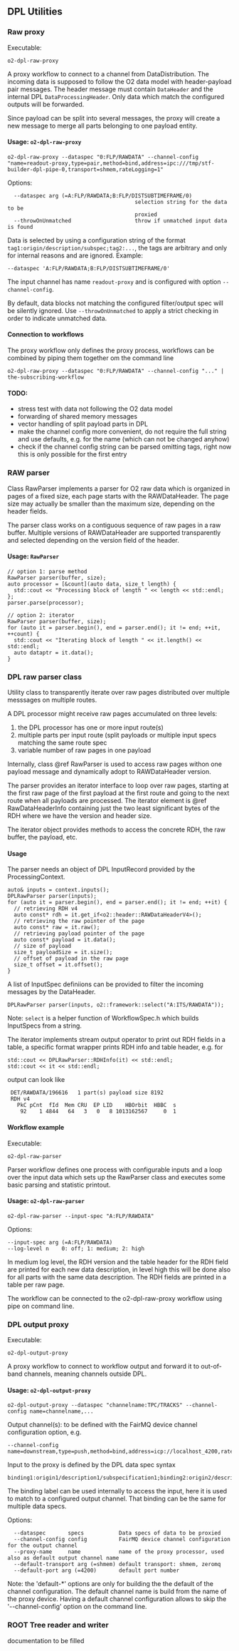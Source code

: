 <!-- doxy
\page refFrameworkUtils Utils
/doxy -->

## DPL Utilities

### Raw proxy
Executable:
```
o2-dpl-raw-proxy
```

A proxy workflow to connect to a channel from DataDistribution. The incoming
data is supposed to follow the O2 data model with header-payload pair messages.
The header message must contain `DataHeader` and the internal DPL `DataProcessingHeader`.
Only data which match the configured outputs will be forwarded.

Since payload can be split into several messages, the proxy will create a new
message to merge all parts belonging to one payload entity.

#### Usage: `o2-dpl-raw-proxy`
```
o2-dpl-raw-proxy --dataspec "0:FLP/RAWDATA" --channel-config "name=readout-proxy,type=pair,method=bind,address=ipc:///tmp/stf-builder-dpl-pipe-0,transport=shmem,rateLogging=1"
```

Options:
```
  --dataspec arg (=A:FLP/RAWDATA;B:FLP/DISTSUBTIMEFRAME/0)
                                        selection string for the data to be 
                                        proxied
  --throwOnUnmatched                    throw if unmatched input data is found
```

Data is selected by using a configuration string of the format
`tag1:origin/description/subspec;tag2:...`, the tags are arbitrary and only
for internal reasons and are ignored.
Example:
```
--dataspec 'A:FLP/RAWDATA;B:FLP/DISTSUBTIMEFRAME/0'
```

The input channel has name `readout-proxy` and is configured with option `--channel-config`.

By default, data blocks not matching the configured filter/output spec will be silently
ignored. Use `--throwOnUnmatched` to apply a strict checking in order to indicate unmatched
data.

#### Connection to workflows
The proxy workflow only defines the proxy process, workflows can be combined by piping them
together om the command line
```
o2-dpl-raw-proxy --dataspec "0:FLP/RAWDATA" --channel-config "..." | the-subscribing-workflow
```

#### TODO:
- stress test with data not following the O2 data model
- forwarding of shared memory messages
- vector handling of split payload parts in DPL
- make the channel config more convenient, do not require the full string and use
  defaults, e.g. for the name (which can not be changed anyhow)
- check if the channel config string can be parsed omitting tags, right now this
  is only possible for the first entry

### RAW parser
Class RawParser implements a parser for O2 raw data which is organized in pages of a
fixed size, each page starts with the RAWDataHeader. The page size may actually be
smaller than the maximum size, depending on the header fields.

The parser class works on a contiguous sequence of raw pages in a raw buffer.
Multiple versions of RAWDataHeader are supported transparently and selected depending
on the version field of the header.

#### Usage: `RawParser`
```
// option 1: parse method
RawParser parser(buffer, size);
auto processor = [&count](auto data, size_t length) {
  std::cout << "Processing block of length " << length << std::endl;
};
parser.parse(processor);

// option 2: iterator
RawParser parser(buffer, size);
for (auto it = parser.begin(), end = parser.end(); it != end; ++it, ++count) {
  std::cout << "Iterating block of length " << it.length() << std::endl;
  auto dataptr = it.data();
}
```

### DPL raw parser class
Utility class to transparently iterate over raw pages distributed over multiple messsages on
multiple routes.

A DPL processor might receive raw pages accumulated on three levels:
  1) the DPL processor has one or more input route(s)
  2) multiple parts per input route (split payloads or multiple input
     specs matching the same route spec
  3) variable number of raw pages in one payload

Internally, class @ref RawParser is used to access raw pages withon one
payload message and dynamically adopt to RAWDataHeader version.

The parser provides an iterator interface to loop over raw pages,
starting at the first raw page of the first payload at the first route
and going to the next route when all payloads are processed. The iterator
element is @ref RawDataHeaderInfo containing just the two least significant
bytes of the RDH where we have the version and header size.

The iterator object provides methods to access the concrete RDH, the raw
buffer, the payload, etc.

#### Usage
The parser needs an object of DPL InputRecord provided by the ProcessingContext.

```
auto& inputs = context.inputs();
DPLRawParser parser(inputs);
for (auto it = parser.begin(), end = parser.end(); it != end; ++it) {
  // retrieving RDH v4
  auto const* rdh = it.get_if<o2::header::RAWDataHeaderV4>();
  // retrieving the raw pointer of the page
  auto const* raw = it.raw();
  // retrieving payload pointer of the page
  auto const* payload = it.data();
  // size of payload
  size_t payloadSize = it.size();
  // offset of payload in the raw page
  size_t offset = it.offset();
}
```

A list of InputSpec definiions can be provided to filter the incoming messages
by the DataHeader.
```
DPLRawParser parser(inputs, o2::framework::select("A:ITS/RAWDATA"));
```
Note: `select` is a helper function of WorkflowSpec.h which builds InputSpecs from
a string.

The iterator implements stream output operator to print out RDH fields in a table,
a specific format wrapper prints RDH info and table header, e.g. for
```
std::cout << DPLRawParser::RDHInfo(it) << std::endl;
std::cout << it << std::endl;
```

output can look like
```
 DET/RAWDATA/196616   1 part(s) payload size 8192
 RDH v4
   PkC pCnt  fId  Mem CRU  EP LID    HBOrbit  HBBC  s
    92    1 4844   64   3   0   8 1013162567     0  1
```

#### Workflow example
Executable:
```
o2-dpl-raw-parser
```

Parser workflow defines one process with configurable inputs and a loop over the input
data which sets up the RawParser class and executes some basic parsing and statistic
printout.

#### Usage: `o2-dpl-raw-parser`
```
o2-dpl-raw-parser --input-spec "A:FLP/RAWDATA"
```

Options:
```
--input-spec arg (=A:FLP/RAWDATA)
--log-level n    0: off; 1: medium; 2: high  
```

In medium log level, the RDH version and the table header for the RDH field are printed
for each new data description, in level high this will be done also for all parts with the
same data description. The RDH fields are printed in a table per raw page.

The workflow can be connected to the o2-dpl-raw-proxy workflow using pipe on command line.

### DPL output proxy
Executable:
```
o2-dpl-output-proxy
```

A proxy workflow to connect to workflow output and forward it to out-of-band channels,
meaning channels outside DPL.

#### Usage: `o2-dpl-output-proxy`
```
o2-dpl-output-proxy --dataspec "channelname:TPC/TRACKS" --channel-config name=channelname,...
```

Output channel(s): to be defined with the FairMQ device channel configuration option, e.g.
```
--channel-config name=downstream,type=push,method=bind,address=icp://localhost_4200,rateLogging=60,transport=shmem
```

Input to the proxy is defined by the DPL data spec syntax
```
binding1:origin1/description1/subspecification1;binding2:origin2/descritption2;...
```
The binding label can be used internally to access the input, here it is used to match to
a configured output channel. That binding can be the same for multiple data specs.

Options:
```
  --dataspec       specs           Data specs of data to be proxied
  --channel-config config          FairMQ device channel configuration for the output channel
  --proxy-name     name            name of the proxy processor, used also as default output channel name
  --default-transport arg (=shmem) default transport: shmem, zeromq
  --default-port arg (=4200)       default port number
```
Note: the 'default-*' options are only for building the the default of the channel configuration.
The default channel name is build from the name of the proxy device. Having a default channel
configuration allows to skip the '--channel-config' option on the command line.

### ROOT Tree reader and writer
documentation to be filled
